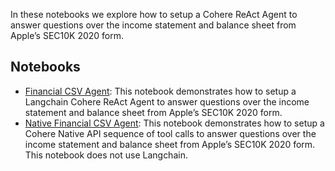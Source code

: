 In these notebooks we explore how to setup a Cohere ReAct Agent to answer questions over the income statement and balance sheet from Apple’s SEC10K 2020 form. 

## Notebooks
- [Financial CSV Agent](financial_csv_publication.ipynb): This notebook demonstrates how to setup a Langchain Cohere ReAct Agent to answer questions over the income statement and balance sheet from Apple’s SEC10K 2020 form.
- [Native Financial CSV Agent](financial_csv_publication_native.ipynb): This notebook demonstrates how to setup a Cohere Native API sequence of tool calls to answer questions over the income statement and balance sheet from Apple’s SEC10K 2020 form. This notebook does not use Langchain.